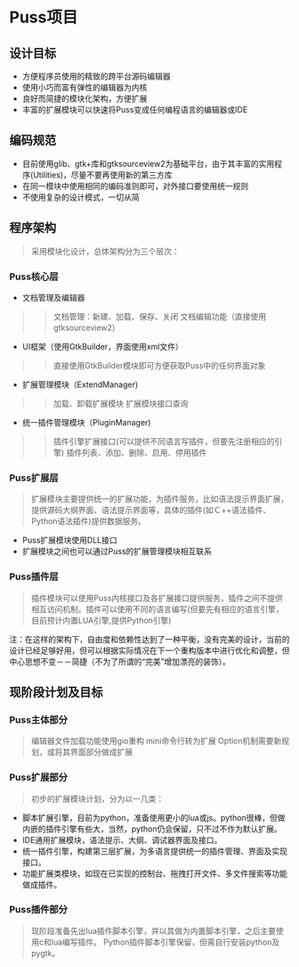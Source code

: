 # Puss项目 #

## 设计目标 ##
  * 方便程序员使用的精致的跨平台源码编辑器
  * 使用小巧而富有弹性的编辑器为内核
  * 良好而简捷的模块化架构，方便扩展
  * 丰富的扩展模块可以快速将Puss变成任何编程语言的编辑器或IDE

## 编码规范 ##
  * 目前使用glib、gtk+库和gtksourceview2为基础平台，由于其丰富的实用程序(Utilities)，尽量不要再使用新的第三方库
  * 在同一模块中使用相同的编码准则即可，对外接口要使用统一规则
  * 不使用复杂的设计模式，一切从简


## 程序架构 ##
> 采用模块化设计，总体架构分为三个层次：

### Puss核心层 ###
  * 文档管理及编辑器
> > 文档管理：新建、加载、保存、关闭
> > 文档编辑功能（直接使用gtksourceview2）
  * UI框架（使用GtkBuilder，界面使用xml文件）
> > 直接使用GtkBuilder模块即可方便获取Puss中的任何界面对象
  * 扩展管理模块（ExtendManager)
> > 加载、卸载扩展模块
> > 扩展模块接口查询
  * 统一插件管理模块（PluginManager)
> > 插件引擎扩展接口(可以提供不同语言写插件，但要先注册相应的引擎)
> > 插件列表、添加、删除、启用、停用插件

### Puss扩展层 ###

> 扩展模块主要提供统一的扩展功能，为插件服务，比如语法提示界面扩展，提供源码大纲界面、语法提示界面等，具体的插件(如Ｃ++语法插件、Python语法插件)提供数据服务。
  * Puss扩展模块使用DLL接口
  * 扩展模块之间也可以通过Puss的扩展管理模块相互联系

### Puss插件层 ###
> 插件模块可以使用Puss内核接口及各扩展接口提供服务，插件之间不提供相互访问机制。插件可以使用不同的语言编写(但要先有相应的语言引擎，目前预计内置LUA引擎,提供Python引擎)

注：在这样的架构下，自由度和依赖性达到了一种平衡，没有完美的设计，当前的设计已经足够好用，但可以根据实际情况在下一个重构版本中进行优化和调整，但中心思想不变－－简捷（不为了所谓的“完美”增加漂亮的装饰）。

## 现阶段计划及目标 ##

### Puss主体部分 ###
> 编辑器文件加载功能使用gio重构
> mini命令行转为扩展
> Option机制需要新规划，或将其界面部分做成扩展

### Puss扩展部分 ###
> 初步的扩展模块计划，分为以一几类：
  * 脚本扩展引擎，目前为python，准备使用更小的lua或js。python很棒，但做内嵌的插件引擎有些大，当然，python仍会保留，只不过不作为默认扩展。
  * IDE通用扩展模块，语法提示、大纲、调试器界面及接口。
  * 统一插件引擎，构建第三层扩展，为多语言提供统一的插件管理、界面及实现接口。
  * 功能扩展类模块，如现在已实现的控制台、拖拽打开文件、多文件搜索等功能做成插件。

### Puss插件部分 ###
> 现阶段准备先出lua插件脚本引擎，并以其做为内置脚本引擎，之后主要使用c和lua编写插件。
> Python插件脚本引擎保留，但需自行安装python及pygtk。